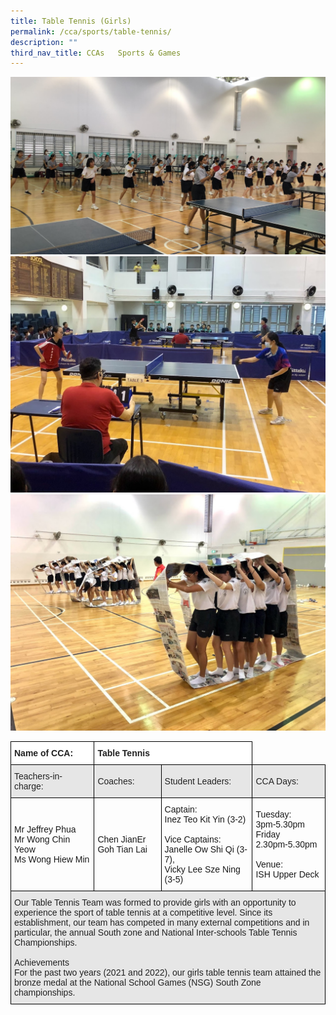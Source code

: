 ```yaml
---
title: Table Tennis (Girls)
permalink: /cca/sports/table-tennis/
description: ""
third_nav_title: CCAs   Sports & Games
---
```

![](/images/tabletennis1.jpg)
<br>
![](/images/tabletennis2.jpg)
<br>
![](/images/tabletennis3.jpg)
<br>

<style type="text/css">
.tg  {border-collapse:collapse;border-spacing:0;}
.tg td{border-color:black;border-style:solid;border-width:1px;font-family:Arial, sans-serif;font-size:14px;
  overflow:hidden;padding:10px 5px;word-break:normal;}
.tg th{border-color:black;border-style:solid;border-width:1px;font-family:Arial, sans-serif;font-size:14px;
  font-weight:normal;overflow:hidden;padding:10px 5px;word-break:normal;}
.tg .tg-l2bf{background-color:#FFF;color:#222;font-weight:bold;text-align:left;vertical-align:top}
.tg .tg-h5mn{background-color:#E6E6E6;color:#222;text-align:left;vertical-align:middle}
.tg .tg-1ppo{background-color:#FFF;color:#222;text-align:left;vertical-align:middle}
</style>
<table class="tg">
<thead>
  <tr>
    <th class="tg-l2bf"><span style="font-weight:bold">Name of CCA:</span></th>
    <th class="tg-l2bf" colspan="2"><span style="font-weight:bold">Table Tennis</span></th>
  </tr>
</thead>
<tbody>
  <tr>
    <td class="tg-h5mn">Teachers-in-charge:</td>
    <td class="tg-h5mn">Coaches:</td>
    <td class="tg-h5mn">Student Leaders:</td>
		<td class="tg-h5mn">CCA Days:</td>
  </tr>
  <tr>
    <td class="tg-tsok">Mr Jeffrey Phua<br>Mr Wong Chin Yeow<br>Ms Wong Hiew Min</td>
    <td class="tg-tsok">Chen JianEr<br>Goh Tian Lai</td>
    <td class="tg-tsok">Captain:<br>Inez Teo Kit Yin (3-2)<br><br>Vice Captains:<br>Janelle Ow Shi Qi (3-7),<br>Vicky Lee Sze Ning (3-5)</td>
		<td class="tg-tsok">Tuesday:<br>3pm-5.30pm<br>Friday<br>2.30pm-5.30pm<br><br>Venue:<br>ISH Upper Deck</td>
  </tr>
  <tr>
    <td class="tg-h5mn" colspan="4">Our Table Tennis Team was formed to provide girls with an opportunity to experience the sport of table tennis at a competitive level. Since its establishment, our team has competed in many external competitions and in particular, the annual South zone and National Inter-schools Table Tennis Championships.<br><br>Achievements<br>
For the past two years (2021 and 2022), our girls table tennis team attained the bronze medal at the National School Games (NSG) South Zone championships.</td>
  </tr>
</tbody>
</table>